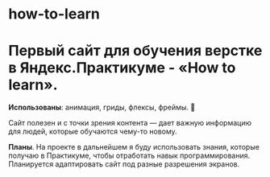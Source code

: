 # how-to-learn
# Первый сайт для обучения верстке в Яндекс.Практикуме - «How to learn».

**Использованы**: анимация, гриды, флексы, фреймы. 🚀 

Сайт полезен и с точки зрения контента — дает важную информацию для людей, которые обучаются чему-то новому. 

__Планы__. 
На проекте в дальнейшем я буду использовать знания, которые получаю в Практикуме, чтобы отработать навык программирования. 
Планируется адаптировать сайт под разные разрешения экранов. 
